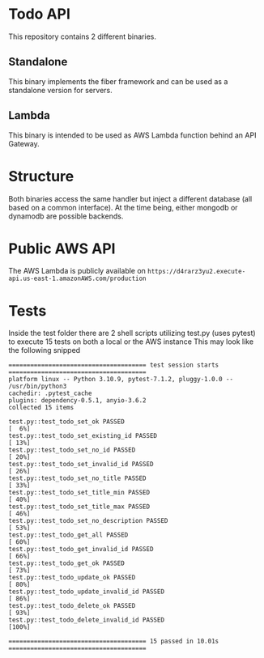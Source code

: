 # Todo API

This repository contains 2 different binaries.

## Standalone

This binary implements the fiber framework and can be used as a standalone version for servers.

## Lambda

This binary is intended to be used as AWS Lambda function behind an API Gateway.

# Structure

Both binaries access the same handler but inject a different database (all based on a common interface). At the time being, either mongodb or dynamodb are possible backends.

# Public AWS API

The AWS Lambda is publicly available on `https://d4rarz3yu2.execute-api.us-east-1.amazonAWS.com/production`


# Tests

Inside the test folder there are 2 shell scripts utilizing test.py (uses pytest) to execute 15 tests on both a local or the AWS instance
This may look like the following snipped

```
====================================== test session starts ======================================
platform linux -- Python 3.10.9, pytest-7.1.2, pluggy-1.0.0 -- /usr/bin/python3
cachedir: .pytest_cache
plugins: dependency-0.5.1, anyio-3.6.2
collected 15 items                                                                              

test.py::test_todo_set_ok PASSED                                                          [  6%]
test.py::test_todo_set_existing_id PASSED                                                 [ 13%]
test.py::test_todo_set_no_id PASSED                                                       [ 20%]
test.py::test_todo_set_invalid_id PASSED                                                  [ 26%]
test.py::test_todo_set_no_title PASSED                                                    [ 33%]
test.py::test_todo_set_title_min PASSED                                                   [ 40%]
test.py::test_todo_set_title_max PASSED                                                   [ 46%]
test.py::test_todo_set_no_description PASSED                                              [ 53%]
test.py::test_todo_get_all PASSED                                                         [ 60%]
test.py::test_todo_get_invalid_id PASSED                                                  [ 66%]
test.py::test_todo_get_ok PASSED                                                          [ 73%]
test.py::test_todo_update_ok PASSED                                                       [ 80%]
test.py::test_todo_update_invalid_id PASSED                                               [ 86%]
test.py::test_todo_delete_ok PASSED                                                       [ 93%]
test.py::test_todo_delete_invalid_id PASSED                                               [100%]

====================================== 15 passed in 10.01s ======================================
```
